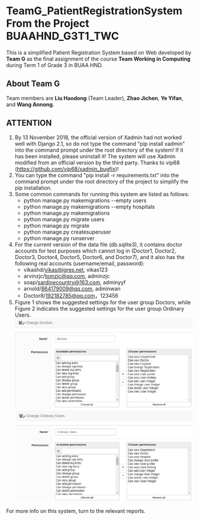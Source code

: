 # TeamG_PatientRegistrationSystem From the Project BUAAHND_G3T1_TWC

This is a simplified Patient Registration System based on Web developed by **Team G** as the final assignment of the course **Team Working in Computing**  during Term 1 of Grade 3 in BUAA HND.

## About Team G

Team members are **Liu Haodong** (Team Leader), **Zhao Jichen**, **Ye Yifan**, and **Wang Annong**.

## ATTENTION

1. By 13 November 2018, the official version of Xadmin had not worked well with Django 2.1, so do not type the command "pip install xadmin" into the command prompt under the root directory of the system! If it has been installed, please uninstall it! The system will use Xadmin modified from an official version by the third party. Thanks to vip68 (<https://github.com/vip68/xadmin_bugfix>)!
2. You can type the command "pip install -r requirements.txt" into the command prompt under the root directory of the project to simplify the pip installation.
3. Some common commands for running this system are listed as follows:
   * python manage.py makemigrations --empty users
   * python manage.py makemigrations --empty hospitals
   * python manage.py makemigrations
   * python manage.py migrate users
   * python manage.py migrate
   * python manage.py createsuperuser
   * python manage.py runserver
4. For the current version of the data file (db.sqlite3), it contains doctor accounts for test purposes which cannot log in (Doctor1, Doctor2, Doctor3, Doctor4, Doctor5, Doctor6, and Doctor7), and it also has the following real accounts (username/email, password):
   * vikashd/vikas@igres.net, vikas123
   * arvinzjc/tomzjc@qq.com, adminzjc
   * soap/sardinecountry@163.com, adminyyf
   * arnold/864179009@qq.com, adminwan
   * Doctor8/192182785@qq.com，123456
5. Figure 1 shows the suggested settings for the user group Doctors, while Figure 2 indicates the suggested settings for the user group Ordinary Users.
![Figure 1](doctors.JPG "Suggested settings for the user group Doctors.")
![Figure 2](ordinary_users.JPG "Suggested settings for the user group Ordinary Users.")

For more info on this system, turn to the relevant reports.